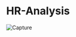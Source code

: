 # HR-Analysis
![Capture](https://github.com/abrarelmogy/HR-Analysis-Dashboard/assets/107482510/6160715b-c67b-47fa-a1c4-3644e4e9b6e2)
